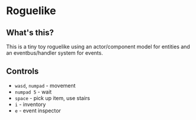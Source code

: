 # Roguelike

## What's this?

This is a tiny toy roguelike using an actor/component model for entities and an eventbus/handler system for events.

## Controls

* `wasd`, `numpad` - movement
* `numpad 5` - wait
* `space` - pick up item, use stairs
* `i` - inventory
* `e` - event inspector